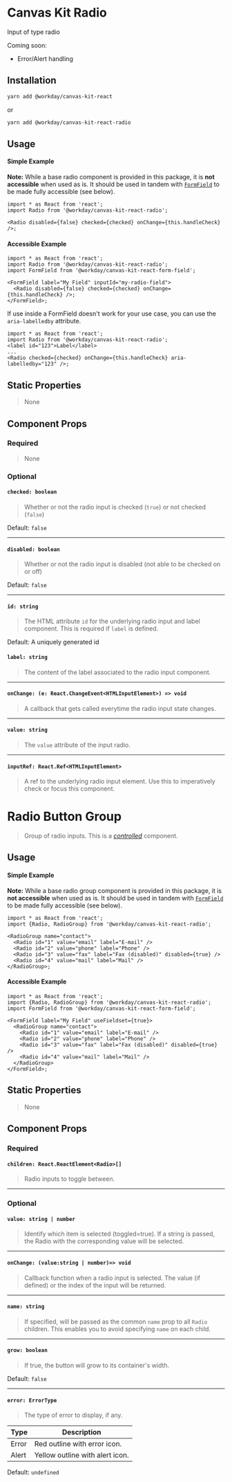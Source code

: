 # Canvas Kit Radio

Input of type radio

Coming soon:

- Error/Alert handling

## Installation

```sh
yarn add @workday/canvas-kit-react
```

or

```sh
yarn add @workday/canvas-kit-react-radio
```

## Usage

#### Simple Example

**Note:** While a base radio component is provided in this package, it is **not accessible** when
used as is. It should be used in tandem with [`FormField`](../../form-field/react) to be made fully
accessible (see below).

```tsx
import * as React from 'react';
import Radio from '@workday/canvas-kit-react-radio';

<Radio disabled={false} checked={checked} onChange={this.handleCheck} />;
```

#### Accessible Example

```tsx
import * as React from 'react';
import Radio from '@workday/canvas-kit-react-radio';
import FormField from '@workday/canvas-kit-react-form-field';

<FormField label="My Field" inputId="my-radio-field">
  <Radio disabled={false} checked={checked} onChange={this.handleCheck} />;
</FormField>;
```

If use inside a FormField doesn't work for your use case, you can use the `aria-labelledby`
attribute.

```tsx
import * as React from 'react';
import Radio from '@workday/canvas-kit-react-radio';
<label id="123">Label</label>
...
<Radio checked={checked} onChange={this.handleCheck} aria-labelledby="123" />;
```

## Static Properties

> None

## Component Props

### Required

> None

### Optional

#### `checked: boolean`

> Whether or not the radio input is checked (`true`) or not checked (`false`)

Default: `false`

---

#### `disabled: boolean`

> Whether or not the radio input is disabled (not able to be checked on or off)

Default: `false`

---

#### `id: string`

> The HTML attribute `id` for the underlying radio input and label component. This is required if
> `label` is defined.

Default: A uniquely generated id

#### `label: string`

> The content of the label associated to the radio input component.

---

#### `onChange: (e: React.ChangeEvent<HTMLInputElement>) => void`

> A callback that gets called everytime the radio input state changes.

---

#### `value: string`

> The `value` attribute of the input radio.

---

#### `inputRef: React.Ref<HTMLInputElement>`

> A ref to the underlying radio input element. Use this to imperatively check or focus this
> component.

# Radio Button Group

> Group of radio inputs. This is a
> [_controlled_](https://reactjs.org/docs/forms.html#controlled-components) component.

## Usage

#### Simple Example

**Note:** While a base radio group component is provided in this package, it is **not accessible**
when used as is. It should be used in tandem with [`FormField`](../../form-field/react) to be made
fully accessible (see below).

```tsx
import * as React from 'react';
import {Radio, RadioGroup} from '@workday/canvas-kit-react-radio';

<RadioGroup name="contact">
  <Radio id="1" value="email" label="E-mail" />
  <Radio id="2" value="phone" label="Phone" />
  <Radio id="3" value="fax" label="Fax (disabled)" disabled={true} />
  <Radio id="4" value="mail" label="Mail" />
</RadioGroup>;
```

#### Accessible Example

```tsx
import * as React from 'react';
import {Radio, RadioGroup} from '@workday/canvas-kit-react-radio';
import FormField from '@workday/canvas-kit-react-form-field';

<FormField label="My Field" useFieldset={true}>
  <RadioGroup name="contact">
    <Radio id="1" value="email" label="E-mail" />
    <Radio id="2" value="phone" label="Phone" />
    <Radio id="3" value="fax" label="Fax (disabled)" disabled={true} />
    <Radio id="4" value="mail" label="Mail" />
  </RadioGroup>
</FormField>;
```

## Static Properties

> None

## Component Props

### Required

#### `children: React.ReactElement<Radio>[]`

> Radio inputs to toggle between.

---

### Optional

#### `value: string | number`

> Identify which item is selected (toggled=true). If a string is passed, the Radio with the
> corresponding value will be selected.

---

#### `onChange: (value:string | number)=> void`

> Callback function when a radio input is selected. The value (if defined) or the index of the input
> will be returned.

---

#### `name: string`

> If specified, will be passed as the common `name` prop to all `Radio` children. This enables you
> to avoid specifying `name` on each child.

---

#### `grow: boolean`

> If true, the button will grow to its container's width.

Default: `false`

---

#### `error: ErrorType`

> The type of error to display, if any.

| Type  | Description                     |
| ----- | ------------------------------- |
| Error | Red outline with error icon.    |
| Alert | Yellow outline with alert icon. |

Default: `undefined`
